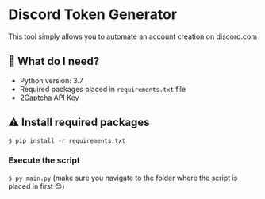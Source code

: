 # Discord Token Generator
This tool simply allows you to automate an account creation on discord.com

## 🤔 What do I need?
* Python version: 3.7
* Required packages placed in `requirements.txt` file
* [2Captcha](https://2captcha.com/) API Key

## ⚠️ Install required packages
`$ pip install -r requirements.txt`

### Execute the script
`$ py main.py` (make sure you navigate to the folder where the script is placed in first 😊)
